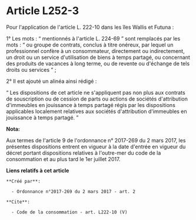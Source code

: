 # Article L252-3

Pour l'application de l'article L. 222-10 dans les îles Wallis et Futuna : 

1° Les mots : “ mentionnés à l'article L. 224-69 ” sont remplacés par les mots : “ ou groupe de contrats, conclus à titre
onéreux, par lequel un professionnel confère à un consommateur, directement ou indirectement, un droit ou un service
d'utilisation de biens à temps partagé, ou concernant des produits de vacances à long terme, ou de revente ou d'échange de
tels droits ou services ” ; 

2° Il est ajouté un alinéa ainsi rédigé : 

“ Les dispositions de cet article ne s'appliquent pas non plus aux contrats de souscription ou de cession de parts ou actions
de sociétés d'attribution d'immeubles en jouissance à temps partagé régis par les dispositions applicables localement
relatives aux sociétés d'attribution d'immeubles en jouissance à temps partagé. ”

**Nota:**

Aux termes de l'article 9 de l'ordonnance n° 2017-269 du 2 mars 2017,   les présentes dispositions entrent en vigueur à la
date d'entrée en   vigueur du décret portant dispositions relatives à l'outre-mer du code   de la consommation et au plus
tard le 1er juillet 2017.

**Liens relatifs à cet article**

	**Créé par**:

	  - Ordonnance n°2017-269 du 2 mars 2017 - art. 2

	**Cite**:

	  - Code de la consommation - art. L222-10 (V)
